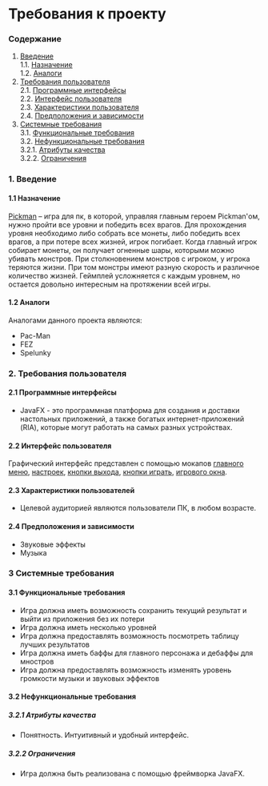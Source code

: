 # Требования к проекту
### Содержание
1. [Введение](#1) <br>
  1.1. [Назначение](#1.1) <br>
  1.2. [Аналоги](#1.2) <br>
2. [Требования пользователя](#2) <br>
  2.1. [Программные интерфейсы](#2.1) <br>
  2.2. [Интерфейс пользователя](#2.2) <br>
  2.3. [Характеристики пользователя](#2.3) <br>
  2.4. [Предположения и зависимости](#2.4) <br>
3. [Системные требования](#3.) <br>
  3.1. [Функциональные требования](#3.1) <br>
  3.2. [Нефункциональные требования](#3.2) <br>
     3.2.1. [Атрибуты качества](#3.2.1) <br>
     3.2.2. [Ограничения](#3.2.2) <br>
### 1. Введение <a name="1"></a>
#### 1.1 Назначение <a name="1.1"></a> 
[Pickman](https://github.com/dzmitryZhuk/Pickman) – игра для пк, в которой, управляя главным героем Pickman'ом, нужно пройти все уровни и победить всех врагов. Для прохождения уровня необходимо либо собрать все монеты, либо победить всех врагов, а при потере всех жизней, игрок погибает. Когда главный игрок собирает монеты, он получает огненные шары, которыми можно убивать монстров. При столкновением монстров с игроком, у игрока теряются жизни. При том монстры имеют разную скорость и различное количество жизней. Геймплей усложняется с каждым уровнем, но остается довольно интересным на протяжении всей игры.
#### 1.2 Аналоги <a name="1.2"></a>
Аналогами данного проекта являются:
* Pac-Man
* FEZ
* Spelunky
### 2. Требования пользователя <a name="2"></a>
#### 2.1 Программные интерфейсы <a name="2.1"></a>
* JavaFX - это программная платформа для создания и доставки настольных приложений, а также богатых интернет-приложений (RIA), которые могут работать на самых разных устройствах.
#### 2.2 Интерфейс пользователя <a name="2.2"></a>
Графический интерфейс представлен с помощью мокапов [главного меню](https://github.com/dzmitryZhuk/Pickman/blob/main/документы/мокапы/главное%20меню.png), [настроек](https://github.com/dzmitryZhuk/Pickman/blob/main/документы/мокапы/настройки.png), [кнопки выхода](https://github.com/dzmitryZhuk/Pickman/blob/main/документы/мокапы/выход.png), [кнопки играть](https://github.com/dzmitryZhuk/Pickman/blob/main/документы/мокапы/играть.png), [игрового окна](https://github.com/dzmitryZhuk/Pickman/blob/main/документы/мокапы/игра.png).
#### 2.3 Характеристики пользователей <a name="2.3"></a>
* Целевой аудиторией являются пользователи ПК, в любом возрасте.
#### 2.4 Предположения и зависимости <a name="2.4"></a>
* Звуковые эффекты
* Музыка
### 3 Системные требования <a name="3"></a>
#### 3.1 Функциональные требования <a name="3.1"></a>
* Игра должна иметь возможность сохранить текущий результат и выйти из приложения без их потери
* Игра должна иметь несколько уровней
* Игра должна предоставлять возможность посмотреть таблицу лучших результатов
* Игра должна иметь баффы для главного персонажа и дебаффы для мностров
* Игра должна предоставлять возможность изменять уровень громкости музыки и звуковых эффектов
#### 3.2 Нефункциональные требования <a name="3.2"></a>
##### 3.2.1 Атрибуты качества <a name="3.2.2"></a>
* Понятность. Интуитивный и удобный интерфейс.
##### 3.2.2 Ограничения <a name="3.2.3"></a>
* Игра должна быть реализована с помощью фреймворка JavaFX.
